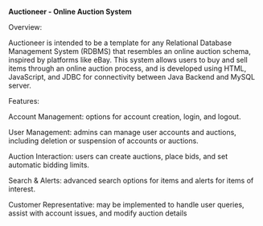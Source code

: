 **Auctioneer - Online Auction System**

Overview:

Auctioneer is intended to be a template for any Relational Database Management System (RDBMS) that resembles an online auction schema, inspired by platforms like eBay. This system allows users to buy and sell items through an online auction process, and is developed using HTML, JavaScript, and JDBC for connectivity between Java Backend and MySQL server.


Features:

Account Management: options for account creation, login, and logout.

User Management: admins can manage user accounts and auctions, including deletion or suspension of accounts or auctions.

Auction Interaction: users can create auctions, place bids, and set automatic bidding limits.

Search & Alerts: advanced search options for items and alerts for items of interest.

Customer Representative: may be implemented to handle user queries, assist with account issues, and modify auction details
